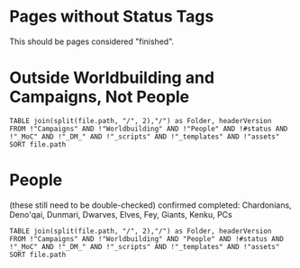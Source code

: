 # Pages without Status Tags
This should be pages considered "finished".

# Outside Worldbuilding and Campaigns, Not People

```dataview
TABLE join(split(file.path, "/", 2),"/") as Folder, headerVersion
FROM !"Campaigns" AND !"Worldbuilding" AND !"People" AND !#status AND !"_MoC" AND !"_DM_" AND !"_scripts" AND !"_templates" AND !"assets"
SORT file.path
```


# People
(these still need to be double-checked)
confirmed completed: Chardonians, Deno'qai, Dunmari, Dwarves, Elves, Fey, Giants, Kenku, PCs

```dataview
TABLE join(split(file.path, "/", 2),"/") as Folder, headerVersion
FROM !"Campaigns" AND !"Worldbuilding" AND "People" AND !#status AND !"_MoC" AND !"_DM_" AND !"_scripts" AND !"_templates" AND !"assets"
SORT file.path
```
